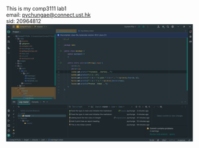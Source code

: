 This is my comp3111 lab1\
email: pychungae@connect.ust.hk\
sid: 20964812\
![image info](./Screenshot%202024-09-11%20163655.png)